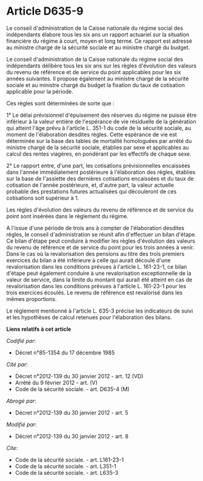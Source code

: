 # Article D635-9

Le conseil d'administration de la Caisse nationale du régime social des indépendants élabore tous les six ans un rapport
actuariel sur la situation financière du régime à court, moyen et long terme. Ce rapport est adressé au ministre chargé de la
sécurité sociale et au ministre chargé du budget. 

Le conseil d'administration de la Caisse nationale du régime social des indépendants délibère tous les six ans sur les règles
d'évolution des valeurs du revenu de référence et de service du point applicables pour les six années suivantes. Il propose
également au ministre chargé de la sécurité sociale et au ministre chargé du budget la fixation du taux de cotisation
applicable pour la période. 

Ces règles sont déterminées de sorte que : 

1° Le délai prévisionnel d'épuisement des réserves du régime ne puisse être inférieur à la valeur entière de l'espérance de
vie résiduelle de la génération qui atteint l'âge prévu à l'article L. 351-1 du code de la sécurité sociale, au moment de
l'élaboration desdites règles. Cette espérance de vie est déterminée sur la base des tables de mortalité homologuées par
arrêté du ministre chargé de la sécurité sociale, établies par sexe et applicables au calcul des rentes viagères, en
pondérant par les effectifs de chaque sexe. 

2° Le rapport entre, d'une part, les cotisations prévisionnelles encaissées dans l'année immédiatement postérieure à
l'élaboration des règles, établies sur la base de l'assiette des dernières cotisations encaissées et du taux de cotisation de
l'année postérieure, et, d'autre part, la valeur actuelle probable des prestations futures actualisées qui découleront de ces
cotisations soit supérieur à 1. 

Les règles d'évolution des valeurs du revenu de référence et de service du point sont insérées dans le règlement du régime. 

A l'issue d'une période de trois ans à compter de l'élaboration desdites règles, le conseil d'administration se réunit afin
d'effectuer un bilan d'étape. Ce bilan d'étape peut conduire à modifier les règles d'évolution des valeurs du revenu de
référence et de service du point pour les trois années à venir. Dans le cas où la revalorisation des pensions au titre des
trois premiers exercices du bilan a été inférieure à celle qui aurait découlé d'une revalorisation dans les conditions
prévues à l'article L. 161-23-1, ce bilan d'étape peut également conduire à une revalorisation exceptionnelle de la valeur de
service, dans la limite du montant qui aurait été atteint en cas de revalorisation dans les conditions prévues à l'article L.
161-23-1 pour les trois exercices écoulés. Le revenu de référence est revalorisé dans les mêmes proportions. 

Le règlement mentionné à l'article L. 635-3 précise les indicateurs de suivi et les hypothèses de calcul retenues pour
l'élaboration des bilans.

**Liens relatifs à cet article**

_Codifié par_:

  - Décret n°85-1354 du 17 décembre 1985

_Cité par_:

  - Décret n°2012-139 du 30 janvier 2012 - art. 12 (VD)
  - Arrêté du 9 février 2012 - art. (V)
  - Code de la sécurité sociale. - art. D635-4 (M)

_Abrogé par_:

  - Décret n°2012-139 du 30 janvier 2012 - art. 5

_Modifié par_:

  - Décret n°2012-139 du 30 janvier 2012 - art. 8

_Cite_:

  - Code de la sécurité sociale. - art. L161-23-1
  - Code de la sécurité sociale. - art. L351-1
  - Code de la sécurité sociale. - art. L635-3
